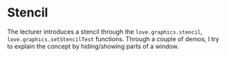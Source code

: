 # Stencil

The lecturer introduces a stencil through the `love.graphics.stencil`, `love.graphics.setStencilTest` functions. Through a couple of demos, I try to explain the concept by hiding/showing parts of a window.
